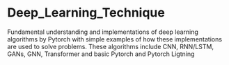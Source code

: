 # Deep_Learning_Technique
Fundamental understanding and implementations of deep learning algorithms by Pytorch with simple examples of how these implementations are used to solve problems. These algorithms include CNN, RNN/LSTM, GANs, GNN, Transformer and basic Pytorch and Pytorch Ligtning
